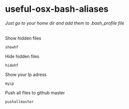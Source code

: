 # useful-osx-bash-aliases

###### Just go to your home dir and add them to .bash_profile file

Show hidden files

```
showhf
```

Hide hidden files

```
hidehf
```

Show your Ip adress

```
myip
```

Push all files to github master

```
pushallmaster
```
